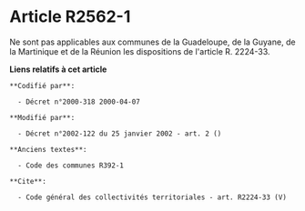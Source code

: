 # Article R2562-1

Ne sont pas applicables aux communes de la Guadeloupe, de la Guyane, de la Martinique et de la Réunion les dispositions de
l'article R. 2224-33.

**Liens relatifs à cet article**

	**Codifié par**:

	  - Décret n°2000-318 2000-04-07

	**Modifié par**:

	  - Décret n°2002-122 du 25 janvier 2002 - art. 2 ()

	**Anciens textes**:

	  - Code des communes R392-1

	**Cite**:

	  - Code général des collectivités territoriales - art. R2224-33 (V)
